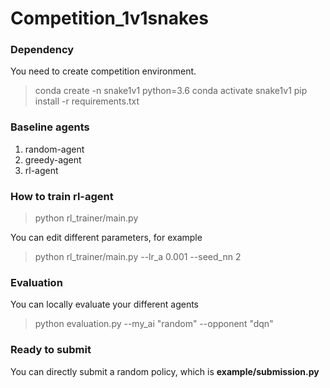 # Competition_1v1snakes

### Dependency
You need to create competition environment.
>conda create -n snake1v1 python=3.6
>conda activate snake1v1
>pip install -r requirements.txt

### Baseline agents
1. random-agent 
2. greedy-agent
3. rl-agent

### How to train rl-agent

>python rl_trainer/main.py

You can edit different parameters, for example

>python rl_trainer/main.py --lr_a 0.001 --seed_nn 2

### Evaluation 
You can locally evaluate your different agents

>python evaluation.py --my_ai "random" --opponent "dqn"

### Ready to submit 

You can directly submit a random policy, which is **example/submission.py**

